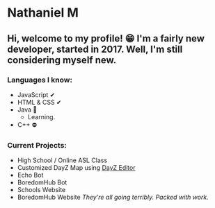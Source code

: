 # Nathaniel M
Hi, welcome to my profile! 😁 I'm a fairly new developer, started in 2017. Well, I'm still considering myself new.
---
### Languages I know:
* JavaScript ✔
* HTML & CSS ✔
* Java 📑
	* Learning.
* C++ ⛔

### Current Projects:
* High School / Online ASL Class
* Customized DayZ Map using [DayZ Editor](https://github.com/InclementDab/DayZ-Editor)
* Echo Bot
* BoredomHub Bot
* Schools Website
* BoredomHub Website
*They're all going terribly. Packed with work.*
